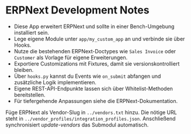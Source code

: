 # ERPNext Development Notes

* Diese App erweitert ERPNext und sollte in einer Bench-Umgebung installiert sein.
* Lege eigene Module unter `app/my_custom_app` an und verbinde sie über Hooks.
* Nutze die bestehenden ERPNext-Doctypes wie `Sales Invoice` oder `Customer` als Vorlage für eigene Erweiterungen.
* Exportiere Customizations mit Fixtures, damit sie versionskontrolliert bleiben.
* Über `hooks.py` kannst du Events wie `on_submit` abfangen und zusätzliche Logik implementieren.
* Eigene REST-API-Endpunkte lassen sich über Whitelist-Methoden bereitstellen.
* Für tiefergehende Anpassungen siehe die ERPNext-Dokumentation.

Füge ERPNext als Vendor-Slug in `../vendors.txt` hinzu. Die nötige URL steht in
`../vendor_profiles/integration_profiles.json`. Anschließend synchronisiert
*update-vendors* das Submodul automatisch.
